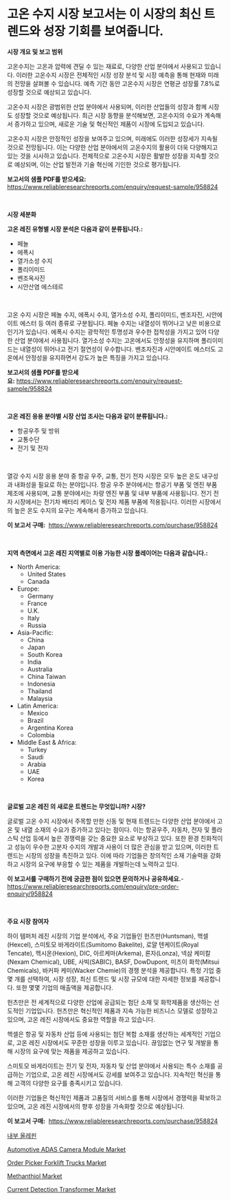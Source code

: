 <p><h1>고온 수지 시장 보고서는 이 시장의 최신 트렌드와 성장 기회를 보여줍니다.</h1></p><p><strong>시장 개요 및 보고 범위</strong></p>
<p><p>고온수지는 고온과 압력에 견딜 수 있는 재료로, 다양한 산업 분야에서 사용되고 있습니다. 이러한 고온수지 시장은 전체적인 시장 성장 분석 및 시장 예측을 통해 현재와 미래의 전망을 살펴볼 수 있습니다. 예측 기간 동안 고온수지 시장은 연평균 성장률 7.8%로 성장할 것으로 예상되고 있습니다.</p><p>고온수지 시장은 광범위한 산업 분야에서 사용되며, 이러한 산업들의 성장과 함께 시장도 성장할 것으로 예상됩니다. 최근 시장 동향을 분석해보면, 고온수지의 수요가 계속해서 증가하고 있으며, 새로운 기술 및 혁신적인 제품이 시장에 도입되고 있습니다.</p><p>고온수지 시장은 안정적인 성장을 보여주고 있으며, 미래에도 이러한 성장세가 지속될 것으로 전망됩니다. 이는 다양한 산업 분야에서의 고온수지의 활용이 더욱 다양해지고 있는 것을 시사하고 있습니다. 전체적으로 고온수지 시장은 활발한 성장을 지속할 것으로 예상되며, 이는 산업 발전과 기술 혁신에 기인한 것으로 평가됩니다.</p></p>
<p><strong>보고서의 샘플 PDF를 받으세요:</strong> <a href="https://www.reliableresearchreports.com/enquiry/request-sample/958824">https://www.reliableresearchreports.com/enquiry/request-sample/958824</a></p>
<p>&nbsp;</p>
<p><strong>시장 세분화</strong></p>
<p><strong>고온 레진 유형별 시장 분석은 다음과 같이 분류됩니다.:</strong></p>
<p><ul><li>페놀</li><li>에폭시</li><li>열가소성 수지</li><li>폴리이미드</li><li>벤조옥사진</li><li>시안산염 에스테르</li></ul></p>
<p>&nbsp;</p>
<p><p>고온 수지 시장은 페놀 수지, 에폭시 수지, 열가소성 수지, 폴리이미드, 벤조자진, 시안에이트 에스터 등 여러 종류로 구분됩니다. 페놀 수지는 내열성이 뛰어나고 낮은 비용으로 인기가 있습니다. 에폭시 수지는 광학적인 투명성과 우수한 접착성을 가지고 있어 다양한 산업 분야에서 사용됩니다. 열가소성 수지는 고온에서도 안정성을 유지하며 폴리이미드는 내열성이 뛰어나고 전기 절연성이 우수합니다. 벤조자진과 시안에이트 에스터도 고온에서 안정성을 유지하면서 강도가 높은 특징을 가지고 있습니다.</p></p>
<p><strong>보고서의 샘플 PDF를 받으세요:</strong>&nbsp;<a href="https://www.reliableresearchreports.com/enquiry/request-sample/958824">https://www.reliableresearchreports.com/enquiry/request-sample/958824</a></p>
<p>&nbsp;</p>
<p><strong> 고온 레진 응용 분야별 시장 산업 조사는 다음과 같이 분류됩니다.:</strong></p>
<p><ul><li>항공우주 및 방위</li><li>교통수단</li><li>전기 및 전자</li></ul></p>
<p>&nbsp;</p>
<p><p>열강 수지 시장 응용 분야 중 항공 우주, 교통, 전기 전자 시장은 모두 높은 온도 내구성과 내화성을 필요로 하는 분야입니다. 항공 우주 분야에서는 항공기 부품 및 엔진 부품 제조에 사용되며, 교통 분야에서는 차량 엔진 부품 및 내부 부품에 사용됩니다. 전기 전자 시장에서는 전기차 배터리 케이스 및 전자 제품 부품에 적용됩니다. 이러한 시장에서의 높은 온도 수지의 요구는 계속해서 증가하고 있습니다.</p></p>
<p><strong>이 보고서 구매:</strong>&nbsp; <a href="https://www.reliableresearchreports.com/purchase/958824">https://www.reliableresearchreports.com/purchase/958824</a></p>
<p>&nbsp;</p>
<p><strong>지역 측면에서 고온 레진 지역별로 이용 가능한 시장 플레이어는 다음과 같습니다.:</strong></p>
<p><ul>
    <li>
        North America:
        <ul>
            <li>United States</li>
            <li>Canada</li>
        </ul>
    </li>
    <li>
        Europe:
        <ul>
            <li>Germany</li>
            <li>France</li>
            <li>U.K.</li>
            <li>Italy</li>
            <li>Russia</li>
        </ul>
    </li>
    <li>
        Asia-Pacific:
        <ul>
            <li>China</li>
            <li>Japan</li>
            <li>South Korea</li>
            <li>India</li>
            <li>Australia</li>
            <li>China Taiwan</li>
            <li>Indonesia</li>
            <li>Thailand</li>
            <li>Malaysia</li>
        </ul>
    </li>
    <li>
        Latin America:
        <ul>
            <li>Mexico</li>
            <li>Brazil</li>
            <li>Argentina Korea</li>
            <li>Colombia</li>
        </ul>
    </li>
    <li>
        Middle East & Africa:
        <ul>
            <li>Turkey</li>
            <li>Saudi</li>
            <li>Arabia</li>
            <li>UAE</li>
            <li>Korea</li>
        </ul>
    </li>
    </ul></p>
<p>&nbsp;</p>
<p><strong>글로벌 고온 레진 의 새로운 트렌드는 무엇입니까? 시장?</strong></p>
<p><p>글로벌 고온 수지 시장에서 주목할 만한 신동 및 현재 트렌드는 다양한 산업 분야에서 고온 및 내열 소재의 수요가 증가하고 있다는 점이다. 이는 항공우주, 자동차, 전자 및 플라스틱 산업 등에서 높은 경쟁력을 갖는 중요한 요소로 부상하고 있다. 또한 환경 친화적이고 성능이 우수한 고분자 수지의 개발과 사용이 더 많은 관심을 받고 있으며, 이러한 트렌드는 시장의 성장을 촉진하고 있다. 이에 따라 기업들은 창의적인 소재 기술력을 강화하고 시장의 요구에 부응할 수 있는 제품을 개발하는데 노력하고 있다.</p></p>
<p><strong>이 보고서를 구매하기 전에 궁금한 점이 있으면 문의하거나 공유하세요.</strong>- <a href="https://www.reliableresearchreports.com/enquiry/pre-order-enquiry/958824">https://www.reliableresearchreports.com/enquiry/pre-order-enquiry/958824</a></p>
<p>&nbsp;</p>
<p><strong>주요 시장 참여자</strong></p>
<p><p>하이 템퍼처 레진 시장의 기업 분석에서, 주요 기업들인 헌츠만(Huntsman), 헥셀(Hexcel), 스미토모 바게라이트(Sumitomo Bakelite), 로얄 텐케이트(Royal Tencate), 헥시온(Hexion), DIC, 아르케마(Arkema), 론자(Lonza), 넥삼 케미칼(Nexam Chemical), UBE, 사빅(SABIC), BASF, DowDupont, 미츠이 화학(Mitsui Chemicals), 바커파 케미(Wacker Chemie)의 경쟁 분석을 제공합니다. 특정 기업 중 몇 개를 선택하여, 시장 성장, 최신 트렌드 및 시장 규모에 대한 자세한 정보를 제공합니다. 또한 몇몇 기업의 매출액을 제공합니다.</p><p>헌츠만은 전 세계적으로 다양한 산업에 공급되는 첨단 소재 및 화학제품을 생산하는 선도적인 기업입니다. 헌츠만은 혁신적인 제품과 지속 가능한 비즈니스 모델로 성장하고 있으며, 고온 레진 시장에서도 중요한 역할을 하고 있습니다.</p><p>헥셀은 항공 및 자동차 산업 등에 사용되는 첨단 복합 소재를 생산하는 세계적인 기업으로, 고온 레진 시장에서도 꾸준한 성장을 이루고 있습니다. 끊임없는 연구 및 개발을 통해 시장의 요구에 맞는 제품을 제공하고 있습니다.</p><p>스미토모 바게라이트는 전기 및 전자, 자동차 및 산업 분야에서 사용되는 특수 소재를 공급하는 기업으로, 고온 레진 시장에서도 강세를 보여주고 있습니다. 지속적인 혁신을 통해 고객의 다양한 요구를 충족시키고 있습니다.</p><p>이러한 기업들은 혁신적인 제품과 고품질의 서비스를 통해 시장에서 경쟁력을 확보하고 있으며, 고온 레진 시장에서의 향후 성장을 가속화할 것으로 예상됩니다.</p></p>
<p><strong>이 보고서 구매:</strong>&nbsp;&nbsp;<a href="https://www.reliableresearchreports.com/purchase/958824">https://www.reliableresearchreports.com/purchase/958824</a></p>
<p><p><a href="https://github.com/lkwggful07722/Market-Research-Report-List-1/blob/main/1389015187155.md">내부 올레핀</a></p><p><a href="https://view.publitas.com/reportprime-1/insights-into-automotive-adas-camera-module-market-size-analysing-market-share-trends-and-growth-from-2024-to-2031/">Automotive ADAS Camera Module Market</a></p><p><a href="https://issuu.com/reportprime-2/docs/order-picker-forklift-trucks-market-size-2030.pptx">Order Picker Forklift Trucks Market</a></p><p><a href="https://full-wildebeest-80b.notion.site/Methanthiol-Market-Dynamics-2024-2031-Also-about-Its-Market-Trends-Projections-and-Opportunities-dc6d09f9d7bb4650b7f4235f5fec2055">Methanthiol Market</a></p><p><a href="https://github.com/irfadac/Market-Research-Report-List-2/blob/main/current-detection-transformer-market.md">Current Detection Transformer Market</a></p></p>
